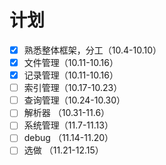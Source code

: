 # 计划

- [x] 熟悉整体框架，分工（10.4-10.10）
- [x] 文件管理（10.11-10.16）
- [x] 记录管理（10.11-10.16）
- [ ] 索引管理（10.17-10.23）
- [ ] 查询管理（10.24-10.30）
- [ ] 解析器  （10.31-11.6）
- [ ] 系统管理（11.7-11.13）
- [ ] debug （11.14-11.20）
- [ ] 选做 （11.21-12.15）
